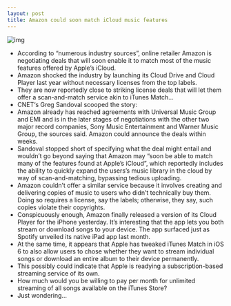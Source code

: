 ```yaml
---
layout: post
title: Amazon could soon match iCloud music features
---
```

![img](http://media.idownloadblog.com/wp-content/uploads/2012/06/Amazon-Cloud-Player-iPhone-screenshot-002.jpg)
* According to “numerous industry sources”, online retailer Amazon is negotiating deals that will soon enable it to match most of the music features offered by Apple’s iCloud.
* Amazon shocked the industry by launching its Cloud Drive and Cloud Player last year without necessary licenses from the top labels.
* They are now reportedly close to striking license deals that will let them offer a scan-and-match service akin to iTunes Match…
* CNET‘s Greg Sandoval scooped the story:
* Amazon already has reached agreements with Universal Music Group and EMI and is in the later stages of negotiations with the other two major record companies, Sony Music Entertainment and Warner Music Group, the sources said. Amazon could announce the deals within weeks.
* Sandoval stopped short of specifying what the deal might entail and wouldn’t go beyond saying that Amazon may “soon be able to match many of the features found at Apple’s iCloud”, which reportedly includes the ability to quickly expand the users’s music library in the cloud by way of scan-and-matching, bypassing tedious uploading.
* Amazon couldn’t offer a similar service because it involves creating and delivering copies of music to users who didn’t technically buy them. Doing so requires a license, say the labels; otherwise, they say, such copies violate their copyrights.
* Conspicuously enough, Amazon finally released a version of its Cloud Player for the iPhone yesterday. It’s interesting that the app lets you both stream or download songs to your device. The app surfaced just as Spotify unveiled its native iPad app last month.
* At the same time, it appears that Apple has tweaked iTunes Match in iOS 6 to also allow users to chose whether they want to stream individual songs or download an entire album to their device permanently.
* This possibly could indicate that Apple is readying a subscription-based streaming service of its own.
* How much would you be willing to pay per month for unlimited streaming of all songs available on the iTunes Store?
* Just wondering…

